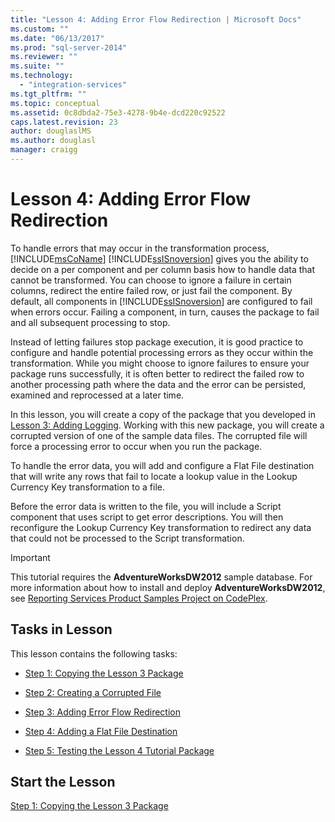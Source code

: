 ```yaml
---
title: "Lesson 4: Adding Error Flow Redirection | Microsoft Docs"
ms.custom: ""
ms.date: "06/13/2017"
ms.prod: "sql-server-2014"
ms.reviewer: ""
ms.suite: ""
ms.technology: 
  - "integration-services"
ms.tgt_pltfrm: ""
ms.topic: conceptual
ms.assetid: 0c8dbda2-75e3-4278-9b4e-dcd220c92522
caps.latest.revision: 23
author: douglaslMS
ms.author: douglasl
manager: craigg
---
```

# Lesson 4: Adding Error Flow Redirection
  To handle errors that may occur in the transformation process, [!INCLUDE[msCoName](../includes/msconame-md.md)] [!INCLUDE[ssISnoversion](../includes/ssisnoversion-md.md)] gives you the ability to decide on a per component and per column basis how to handle data that cannot be transformed. You can choose to ignore a failure in certain columns, redirect the entire failed row, or just fail the component. By default, all components in [!INCLUDE[ssISnoversion](../includes/ssisnoversion-md.md)] are configured to fail when errors occur. Failing a component, in turn, causes the package to fail and all subsequent processing to stop.  
  
 Instead of letting failures stop package execution, it is good practice to configure and handle potential processing errors as they occur within the transformation. While you might choose to ignore failures to ensure your package runs successfully, it is often better to redirect the failed row to another processing path where the data and the error can be persisted, examined and reprocessed at a later time.  
  
 In this lesson, you will create a copy of the package that you developed in [Lesson 3: Adding Logging](lesson-3-add-logging-with-ssis.md). Working with this new package, you will create a corrupted version of one of the sample data files. The corrupted file will force a processing error to occur when you run the package.  
  
 To handle the error data, you will add and configure a Flat File destination that will write any rows that fail to locate a lookup value in the Lookup Currency Key transformation to a file.  
  
 Before the error data is written to the file, you will include a Script component that uses script to get error descriptions. You will then reconfigure the Lookup Currency Key transformation to redirect any data that could not be processed to the Script transformation.  
  
> [!IMPORTANT]  
>  This tutorial requires the **AdventureWorksDW2012** sample database. For more information about how to install and deploy **AdventureWorksDW2012**, see [Reporting Services Product Samples Project on CodePlex](http://go.microsoft.com/fwlink/p/?LinkId=526910).  
  
## Tasks in Lesson  
 This lesson contains the following tasks:  
  
-   [Step 1: Copying the Lesson 3 Package](lesson-4-1-copying-the-lesson-3-package.md)  
  
-   [Step 2: Creating a Corrupted File](lesson-4-2-creating-a-corrupted-file.md)  
  
-   [Step 3: Adding Error Flow Redirection](lesson-4-3-adding-error-flow-redirection.md)  
  
-   [Step 4: Adding a Flat File Destination](lesson-4-4-adding-a-flat-file-destination.md)  
  
-   [Step 5: Testing the Lesson 4 Tutorial Package](lesson-4-5-testing-the-lesson-4-tutorial-package.md)  
  
## Start the Lesson  
 [Step 1: Copying the Lesson 3 Package](lesson-4-1-copying-the-lesson-3-package.md)  
  
  
